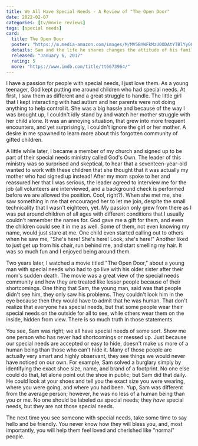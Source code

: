 ```yaml
---
title: We All Have Special Needs - A Review of "The Open Door"
date: 2022-02-07
categories: [tv/movie reviews]
tags: [special needs]
card:
  title: The Open Door
  poster: "https://m.media-amazon.com/images/M/MV5BYWFkMzU0ODAtYTBlYy00OTYxLTg1YzItNzczZjNmNzFmMmRhXkEyXkFqcGdeQXVyNjk2Mjc2OTI@._V1_QL75_UX180_CR0,1,180,266_.jpg"
  details: Sam and the life he shares changes the attitude of his family, friends and community toward those with special needs.
  released: "January 6, 2017"
  rating: 5
  more: "https://www.imdb.com/title/tt6673964/"
---
```

I have a passion for people with special needs, I just love them. As a young teenager, God kept putting me around children who had special needs. At first, I saw them as different and a great struggle to handle. The little girl that I kept interacting with had autism and her parents were not doing anything to help control it. She was a big hassle and because of the way I was brought up, I couldn't idly stand by and watch her mother struggle with her child alone. It was an annoying situation, that grew into more frequent encounters, and yet surprisingly, I couldn't ignore the girl or her mother. A desire in me spawned to learn more about this forgotten community of gifted children.
<!-- more -->
A little while later, I became a member of my church and signed up to be part of their special needs ministry called God's Own. The leader of this ministry was so surprised and skeptical, to hear that a seventeen-year-old wanted to work with these children that she thought that it was actually my mother who had signed up instead! After my mom spoke to her and reassured her that I was serious, the leader agreed to interview me for the job (all volunteers are interviewed, and a background check is performed before we are allowed the position. Cool, right?). When she met me, she saw something in me that encouraged her to let me join, despite the small technicality that I wasn't eighteen, yet. My passion only grew from there as I was put around children of all ages with different conditions that I usually couldn't remember the names for. God gave me a gift for them, and even the children could see it in me as well. Some of them, not even knowing my name, would just stare at me. One child even started calling out to others when he saw me, "She's here! She's here! Look, she's here!" Another liked to just get up from his chair, run behind me, and start smelling my hair. It was so much fun and I enjoyed being around them.

Two years later, I watched a movie titled "The Open Door," about a young man with special needs who had to go live with his older sister after their mom's sudden death. The movie was a great view of the special needs community and how they are treated like lesser people because of their shortcomings. One thing that Sam, the young man, said was that people didn't see him, they only saw his problems. They couldn't look him in the eye because then they would have to admit that he was human. That don't realize that everyone has special needs, but that some people wear their special needs on the outside for all to see, while others wear them on the inside, hidden from view. There is so much truth in those statements.

You see, Sam was right; we all have special needs of some sort. Show me one person who has never had shortcomings or messed up. Just because our special needs are accepted or easy to hide, doesn't make us more of a human being than those who can't hide it. Many of those people are actually very smart and highly observant, they see things we would never have noticed on our own. For example, Sam solved a burglary simply by identifying the exact shoe size, name, and brand of a footprint. No one else could do that, let alone point out the shoe in public; but Sam did that daily. He could look at your shoes and tell you the exact size you were wearing, where you were going, and where you had been. Yup, Sam was different from the average person; however, he was no less of a human being than you or me. No one should be labeled *as* special needs; they *have* special needs, but they are not those special needs.

The next time you see someone with special needs, take some time to say hello and be friendly. You never know how they will bless you, and, most importantly, you will help them feel loved and cherished like "normal" people.
